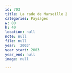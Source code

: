 ```yaml
---
id: 703
title: La rade de Marseille 2
categories: Paysages
w: 80
h: 40
location: null
note: null
file: null
year: '2003'
year_start: 2003
year_end: null
image: null

---
```

